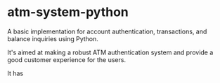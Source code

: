 # atm-system-python
A basic implementation for account authentication, transactions, and balance inquiries using Python.

It's aimed at making a robust ATM authentication system and provide a good customer experience for the users.

It has
